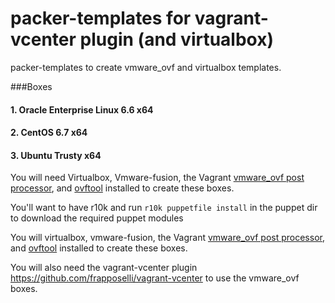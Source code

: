 packer-templates for vagrant-vcenter plugin (and virtualbox)
================

packer-templates to create vmware_ovf and virtualbox templates.


###Boxes

#### 1. Oracle Enterprise Linux 6.6 x64
#### 2. CentOS 6.7 x64
#### 3. Ubuntu Trusty x64


You will need Virtualbox, Vmware-fusion, the Vagrant [vmware_ovf post processor](https://github.com/frapposelli/packer-post-processor-vagrant-vmware-ovf), and [ovftool](https://www.vmware.com/support/developer/ovf/) installed to create these boxes.


You'll want to have r10k and run `r10k puppetfile install` in the puppet dir to download the required puppet modules

You will virtualbox, vmware-fusion, the Vagrant [vmware_ovf post processor](https://github.com/frapposelli/packer-post-processor-vagrant-vmware-ovf), and [ovftool](https://www.vmware.com/support/developer/ovf/) installed to create these boxes.


You will also need the vagrant-vcenter plugin https://github.com/frapposelli/vagrant-vcenter to use the vmware_ovf boxes.

